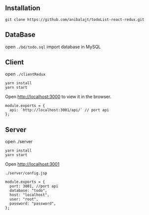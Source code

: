 
## Installation
```
git clone https://github.com/anibalajt/todoList-react-redux.git
```
## DataBase
open `./bd/todo.sql`
import database in MySQL

## Client

open `./clientRedux `

```
yarn install
yarn start
```

Open [http://localhost:3000](http://localhost:3000) to view it in the browser.

```
module.exports = {
  api: `http://localhost:3001/api/` // port api 
};
```

## Server

open ./server

```
yarn install
yarn start
```

Open [http://localhost:3001](http://localhost:3001) 

`./server/config.jsp`

```
module.exports = {
  port: 3001, //port api
  database: "todo",
  host: "localhost",
  user: "root",
  password: "password",
};
```



